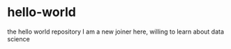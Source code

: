 # hello-world
the hello world repository
I am a new joiner here, willing to learn about data science
